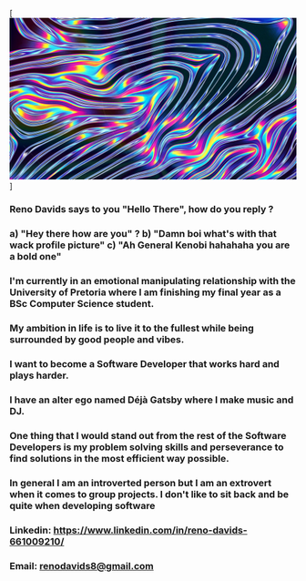 [<img src = "https://github.com/Dreddy97/Dreddy97/blob/main/headerGithub.jpg" />]

### Reno Davids says to you "Hello There", how do you reply ?
### a) "Hey there how are you" ? b) "Damn boi what's with that wack profile picture" c) "Ah General Kenobi hahahaha you are a bold one"
### I'm currently in an emotional manipulating relationship with the University of Pretoria where I am finishing my final year as a BSc Computer Science student.
### My ambition in life is to live it to the fullest while being surrounded by good people and vibes.
### I want to become a Software Developer that works hard and plays harder.
### I have an alter ego named Déjà Gatsby where I make music and DJ. 
### One thing that I would stand out from the rest of the Software Developers is my problem solving skills and perseverance to find solutions in the most efficient way possible.
### In general I am an introverted person but I am an extrovert when it comes to group projects. I don't like to sit back and be quite when developing software
### Linkedin: https://www.linkedin.com/in/reno-davids-661009210/
### Email: renodavids8@gmail.com

<!--
**Dreddy97/Dreddy97** is a ✨ _special_ ✨ repository because its `README.md` (this file) appears on your GitHub profile.

Here are some ideas to get you started:

- 🔭 I’m currently working on ...
- 🌱 I’m currently learning ...
- 👯 I’m looking to collaborate on ...
- 🤔 I’m looking for help with ...
- 💬 Ask me about ...
- 📫 How to reach me: ...
- 😄 Pronouns: ...
- ⚡ Fun fact: ...
-->
